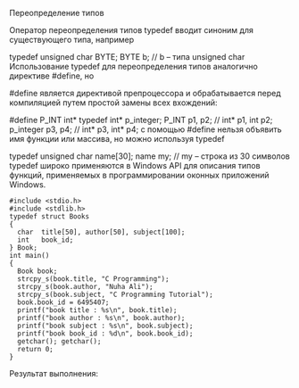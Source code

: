 Переопределение типов

Оператор переопределения типов typedef вводит синоним для существующего типа, например

 typedef unsigned char BYTE;
BYTE b;  // b – типа unsigned char
Использование typedef для переопределения типов аналогично директиве #define, но

#define является директивой препроцессора и обрабатывается перед компиляцией путем простой замены всех вхождений:
 
 
 
 #define P_INT int*
typedef int* p_integer;
P_INT p1, p2; // int* p1, int p2;
p_integer p3, p4; // int* p3, int* p4;
с помощью #define нельзя объявить имя функции или массива, но можно используя typedef
 
 typedef unsigned char name[30];
name my;  // my – строка из 30 символов
typedef широко применяются в Windows API для описания типов функций, применяемых в программировании оконных приложений Windows.


```
#include <stdio.h>
#include <stdlib.h>
typedef struct Books
{
  char  title[50], author[50], subject[100];
  int   book_id;
} Book;
int main() 
{
  Book book;
  strcpy_s(book.title, "C Programming");
  strcpy_s(book.author, "Nuha Ali");
  strcpy_s(book.subject, "C Programming Tutorial");
  book.book_id = 6495407;
  printf("book title : %s\n", book.title);
  printf("book author : %s\n", book.author);
  printf("book subject : %s\n", book.subject);
  printf("book book_id : %d\n", book.book_id);
  getchar(); getchar();
  return 0;
}
```
Результат выполнения: